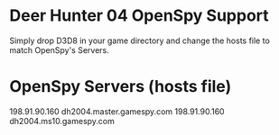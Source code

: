 Deer Hunter 04 OpenSpy Support
======
Simply drop D3D8 in your game directory and change the hosts file to match OpenSpy's Servers.

OpenSpy Servers (hosts file)
======
198.91.90.160 dh2004.master.gamespy.com
198.91.90.160 dh2004.ms10.gamespy.com